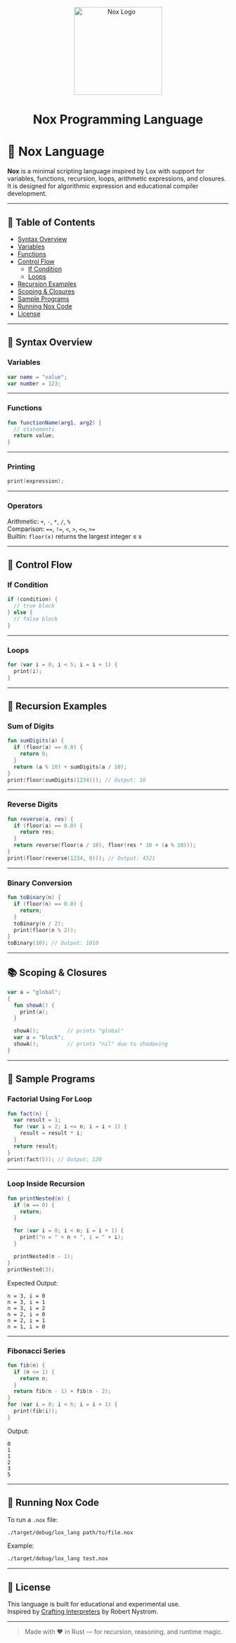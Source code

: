 <p align="center">
  <img src="logo.png" alt="Nox Logo" width="200"/>
</p>

<h1 align="center">Nox Programming Language</h1>

# 🌌 Nox Language

**Nox** is a minimal scripting language inspired by Lox with support for variables, functions, recursion, loops, arithmetic expressions, and closures. It is designed for algorithmic expression and educational compiler development.

---

## 📜 Table of Contents

- [Syntax Overview](#syntax-overview)
- [Variables](#variables)
- [Functions](#functions)
- [Control Flow](#control-flow)
  - [If Condition](#if-condition)
  - [Loops](#loops)
- [Recursion Examples](#recursion-examples)
- [Scoping & Closures](#scoping--closures)
- [Sample Programs](#sample-programs)
- [Running Nox Code](#running-nox-code)
- [License](#license)

---

## 📌 Syntax Overview

### Variables

```kotlin
var name = "value";
var number = 123;
```

---

### Functions

```kotlin
fun functionName(arg1, arg2) {
  // statements
  return value;
}
```

---

### Printing

```kotlin
print(expression);
```

---

### Operators

Arithmetic: `+`, `-`, `*`, `/`, `%`  
Comparison: `==`, `!=`, `<`, `>`, `<=`, `>=`  
Builtin: `floor(x)` returns the largest integer ≤ x

---

## 🔁 Control Flow

### If Condition

```kotlin
if (condition) {
  // true block
} else {
  // false block
}
```

---

### Loops

```kotlin
for (var i = 0; i < 5; i = i + 1) {
  print(i);
}
```

---

## 🧠 Recursion Examples

### Sum of Digits

```kotlin
fun sumDigits(a) {
  if (floor(a) == 0.0) {
    return 0;
  }
  return (a % 10) + sumDigits(a / 10);
}
print(floor(sumDigits(1234))); // Output: 10
```

---

### Reverse Digits

```kotlin
fun reverse(a, res) {
  if (floor(a) == 0.0) {
    return res;
  }
  return reverse(floor(a / 10), floor(res * 10 + (a % 10)));
}
print(floor(reverse(1234, 0))); // Output: 4321
```

---

### Binary Conversion

```kotlin
fun toBinary(n) {
  if (floor(n) == 0.0) {
    return;
  }
  toBinary(n / 2);
  print(floor(n % 2));
}
toBinary(10); // Output: 1010
```

---

## 📚 Scoping & Closures

```kotlin
var a = "global";
{
  fun showA() {
    print(a);
  }

  showA();         // prints "global"
  var a = "block";
  showA();         // prints "nil" due to shadowing
}
```

---

## 🧪 Sample Programs

### Factorial Using For Loop

```kotlin
fun fact(n) {
  var result = 1;
  for (var i = 2; i <= n; i = i + 1) {
    result = result * i;
  }
  return result;
}
print(fact(5)); // Output: 120
```

---

### Loop Inside Recursion

```kotlin
fun printNested(n) {
  if (n == 0) {
    return;
  }

  for (var i = 0; i < n; i = i + 1) {
    print("n = " + n + ", i = " + i);
  }

  printNested(n - 1);
}
printNested(3);
```

Expected Output:

```
n = 3, i = 0
n = 3, i = 1
n = 3, i = 2
n = 2, i = 0
n = 2, i = 1
n = 1, i = 0
```

---

### Fibonacci Series

```kotlin
fun fib(n) {
  if (n <= 1) {
    return n;
  }
  return fib(n - 1) + fib(n - 2);
}
for (var i = 0; i < 6; i = i + 1) {
  print(fib(i));
}
```

Output:

```
0
1
1
2
3
5
```

---

## 🚀 Running Nox Code

To run a `.nox` file:

```bash
./target/debug/lox_lang path/to/file.nox
```

Example:

```bash
./target/debug/lox_lang test.nox
```

---

## 📖 License

This language is built for educational and experimental use.  
Inspired by [Crafting Interpreters](https://craftinginterpreters.com/) by Robert Nystrom.

---

> Made with ❤️ in Rust — for recursion, reasoning, and runtime magic.
